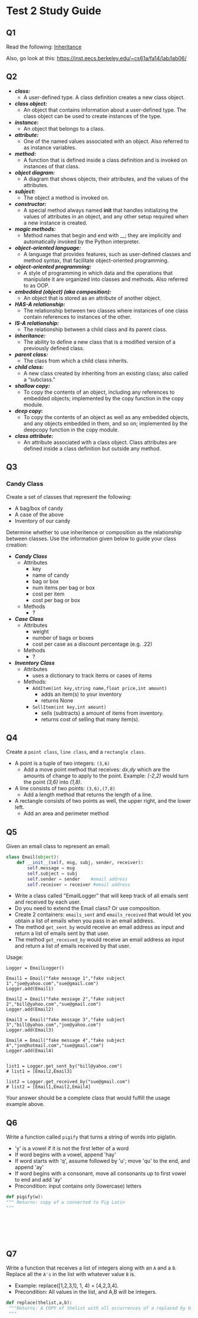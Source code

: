 Test 2 Study Guide
==================

## Q1

Read the following: [Inheritance](https://github.com/rugbyprof/2143-ObjectOrientedProgramming/blob/master/ztrunk/fall.16/inheritence_explanation.md)

Also, go look at this: https://inst.eecs.berkeley.edu/~cs61a/fa14/lab/lab06/


## Q2

- ***class:***
    - A user-defined type. A class definition creates a new class object.
- ***class object:***
    - An object that contains information about a user-defined type. The class object can be used to create instances of the type.
- ***instance:***
    - An object that belongs to a class.
- ***attribute:***
    - One of the named values associated with an object. Also referred to as instance variables.
- ***method:***
    - A function that is defined inside a class definition and is invoked on instances of that class.
- ***object diagram:***
    - A diagram that shows objects, their attributes, and the values of the attributes.
- ***subject:***
    - The object a method is invoked on.
- ***constructor:***
    - A special method always named __init__ that handles initializing the values of attributes in an object, and any other setup required when a new instance is created.
- ***magic methods:***
    - Method names that begin and end with __; they are implicitly and automatically invoked by the Python interpreter.
- ***object-oriented language:***
    - A language that provides features, such as user-defined classes and method syntax, that facilitate object-oriented programming.
- ***object-oriented programming:***
    - A style of programming in which data and the operations that manipulate it are organized into classes and methods. Also referred to as OOP.
- ***embedded (object) (aka composition):***
    - An object that is stored as an attribute of another object.
- ***HAS-A relationship:***
    - The relationship between two classes where instances of one class contain references to instances of the other.
- ***IS-A relationship:***
    - The relationship between a child class and its parent class.
- ***inheritance:***
    - The ability to define a new class that is a modified version of a previously defined class.
- ***parent class:***
    - The class from which a child class inherits.
- ***child class:***
    - A new class created by inheriting from an existing class; also called a “subclass.”
- ***shallow copy:***
    - To copy the contents of an object, including any references to embedded objects; implemented by the copy function in the copy module.
- ***deep copy:***
    - To copy the contents of an object as well as any embedded objects, and any objects embedded in them, and so on; implemented by the deepcopy function in the copy module.
- ***class attribute:***
    - An attribute associated with a class object. Class attributes are defined inside a class definition but outside any method.


## Q3

### Candy Class

Create a set of classes that represent the following:

- A bag/box of candy
- A case of the above
- Inventory of our candy

Determine whether to use inheritence or composition as the relationship between classes. Use the information given below to guide your class creation:

- ***Candy Class*** 
    - Attributes
        - key
        - name of candy
        - bag or box
        - num items per bag or box
        - cost per item
        - cost per bag or box
    - Methods
        - ?
- ***Case Class***
    - Attributes
        - weight
        - number of bags or boxes
        - cost per case as a discount percentage (e.g. .22)
    - Methods
        - ?
- ***Inventory Class***
    - Attributes
        - uses a dictionary to track items or cases of items
    - Methods:
        - `AddItem(int key,string name,float price,int amount)`
            - adds an item(s) to your inventory
            - returns None
        - `SellItem(int key,int amount)`
            - sells (subtracts) a amount of items from inventory.
            - returns cost of selling that many item(s).
        
## Q4

Create a `point class`, `line class`, and a `rectangle class`. 

- A point is a tuple of two integers: `(3,6)`
    - Add a move point method that receives: *dx*,*dy* which are the amounts of change to apply to the point. Example: *(-2,2)* would turn the point *(3,6)* into *(1,8)*.
- A line consists of two points: `(3,6),(7,8)`
    - Add a length method that returns the length of a line.
- A rectangle consists of two points as well, the upper right, and the lower left.
    - Add an area and perimeter method 

## Q5

Given an email class to represent an email: 
```python
class Email(object):
	def __init__(self, msg, subj, sender, receiver):
		self.message = msg
		self.subject = subj
		self.sender = sender 	#email address
		self.receiver = receiver #email address
```

- Write a class called "EmailLogger" that will keep track of all emails sent and received by each user. 
- Do you need to extend the Email class? Or use composition.
- Create 2 containers: `emails_sent` and `emails_received` that would let you obtain a list of emails when you pass in an email address.
- The method `get_sent_by` would receive an email address as input and return a list of emails sent by that user.
- The method `get_received_by` would receive an email address as input and return a list of emails received by that user. 

Usage:
```
Logger = EmailLogger()

Email1 = Email("fake message 1","fake subject 1","joe@yahoo.com","sue@gmail.com")
Logger.add(Email1)

Email2 = Email("fake message 2","fake subject 2","bill@yahoo.com","sue@gmail.com")
Logger.add(Email2)

Email3 = Email("fake message 3","fake subject 3","bill@yahoo.com","joe@yahoo.com")
Logger.add(Email3)

Email4 = Email("fake message 4","fake subject 4","jon@hotmail.com","sue@gmail.com")
Logger.add(Email4)


list1 = Logger.get_sent_by("bill@yahoo.com")
# list1 = [Email2,Email3]

list2 = Logger.get_received_by("sue@gmail.com")
# list2 = [Email1,Email2,Email4]
```

Your answer should be a complete class that would fulfill the usage example above.

## Q6
Write a function called `pigify` that turns a string of words into piglatin.
- 'y' is a vowel if it is not the first letter of a word 
- If word begins with a vowel, append 'hay'
- If word starts with 'q', assume followed by 'u'; move 'qu' to the end, and append 'ay'
- If word begins with a consonant, move all consonants up to first vowel to end and add 'ay'
- Precondition: input contains only (lowercase) letters

```python
def pigify(w):
""" Returns: copy of w converted to Pig Latin
"""
 
 
 
 
 
 ```

## Q7
Write a function that receives a list of integers along with an `A` and a `B`. Replace all the `A's` in the list with whatever value `B` is.

- Example: replace([1,2,3,1], 1, 4) = [4,2,3,4].
- Precondition: All values in the list, and A,B will be integers.

```python
def replace(thelist,a,b):
 """Returns: A COPY of thelist with all occurrences of a replaced by b.
 """
 
 
 
 
 ```

